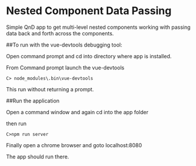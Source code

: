 # Nested Component Data Passing

Simple QnD app to get multi-level nested components working with passing data back and forth across the components.

##To run with the vue-devtools debugging tool:

Open command prompt and cd into directory where app is installed.

From Command prompt launch the vue-devtools

```
C> node_modules\.bin\vue-devtools
```

This run without returning a prompt.

##Run the application

Open a command window and again cd into the app folder

then run 

```
C>npm run server
```

Finally open a chrome browser and goto localhost:8080

The app should run there.